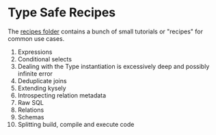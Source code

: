 # Type Safe Recipes

The [recipes folder](https://github.com/kysely-org/kysely/tree/master/site/docs/recipes) contains a bunch of small tutorials or "recipes" for common use cases.

1. Expressions
2. Conditional selects
3. Dealing with the Type instantiation is excessively deep and possibly infinite error
4. Deduplicate joins
5. Extending kysely
6. Introspecting relation metadata
7. Raw SQL
8. Relations
9. Schemas
10. Splitting build, compile and execute code

